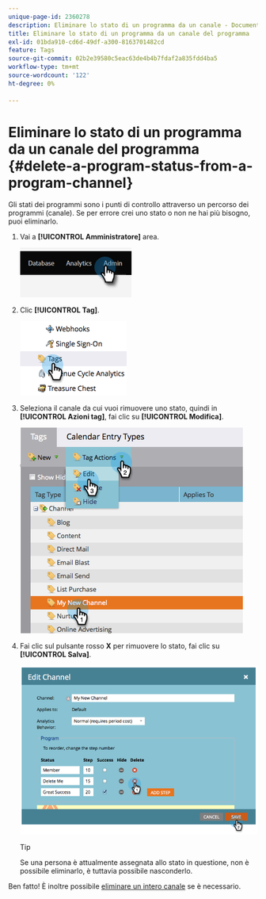 ```yaml
---
unique-page-id: 2360278
description: Eliminare lo stato di un programma da un canale - Documentazione Marketo - Documentazione del prodotto
title: Eliminare lo stato di un programma da un canale del programma
exl-id: 01bda910-cd6d-49df-a300-8163701482cd
feature: Tags
source-git-commit: 02b2e39580c5eac63de4b4b7fdaf2a835fdd4ba5
workflow-type: tm+mt
source-wordcount: '122'
ht-degree: 0%

---
```


# Eliminare lo stato di un programma da un canale del programma {#delete-a-program-status-from-a-program-channel}

Gli stati dei programmi sono i punti di controllo attraverso un percorso dei programmi (canale). Se per errore crei uno stato o non ne hai più bisogno, puoi eliminarlo.

1. Vai a **[!UICONTROL Amministratore]** area.

   ![](assets/delete-a-program-status-from-a-program-channel-1.png)

1. Clic **[!UICONTROL Tag]**.

   ![](assets/delete-a-program-status-from-a-program-channel-2.png)

1. Seleziona il canale da cui vuoi rimuovere uno stato, quindi in **[!UICONTROL Azioni tag]**, fai clic su **[!UICONTROL Modifica]**.

   ![](assets/delete-a-program-status-from-a-program-channel-3.png)

1. Fai clic sul pulsante rosso **X** per rimuovere lo stato, fai clic su **[!UICONTROL Salva]**.

   ![](assets/delete-a-program-status-from-a-program-channel-4.png)

   >[!TIP]
   >
   >Se una persona è attualmente assegnata allo stato in questione, non è possibile eliminarlo, è tuttavia possibile nasconderlo.

Ben fatto! È inoltre possibile [eliminare un intero canale](/help/marketo/product-docs/administration/tags/delete-a-program-channel.md) se è necessario.
